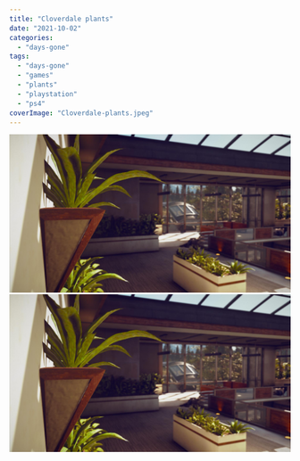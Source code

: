 ```yaml
---
title: "Cloverdale plants"
date: "2021-10-02"
categories: 
  - "days-gone"
tags: 
  - "days-gone"
  - "games"
  - "plants"
  - "playstation"
  - "ps4"
coverImage: "Cloverdale-plants.jpeg"
---
```


[![](images/Cloverdale-plants.jpeg)](images/Cloverdale-plants.jpeg)
[![](images/Cloverdale-plants.jpeg)](images/Cloverdale-plants.jpeg)
